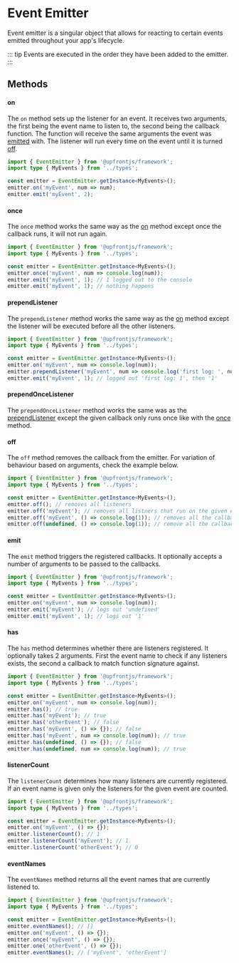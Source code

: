 # Event Emitter

Event emitter is a singular object that allows for reacting to certain events emitted throughout your app's lifecycle.

::: tip
Events are executed in the order they have been added to the emitter.
:::

## Methods

#### on

The `on` method sets up the listener for an event. It receives two arguments, the first being the event name to listen to, the second being the callback function. The function will receive the same arguments the event was [emitted](#emit) with. The listener will run every time on the event until it is turned [off](#off).

```ts
import { EventEmitter } from '@upfrontjs/framework';
import type { MyEvents } from '../types';

const emitter = EventEmitter.getInstance<MyEvents>();
emitter.on('myEvent', num => num);
emitter.emit('myEvent', 2);
```

#### once

The `once` method works the same way as the [on](#on) method except once the callback runs, it will not run again.

```ts
import { EventEmitter } from '@upfrontjs/framework';
import type { MyEvents } from '../types';

const emitter = EventEmitter.getInstance<MyEvents>();
emitter.once('myEvent', num => console.log(num));
emitter.emit('myEvent', 1); // 1 logged out to the console
emitter.emit('myEvent', 1); // nothing happens
```
#### prependListener

The `prependListener` method works the same way as the [on](#on) method except the listener will be executed before all the other listeners.

```ts
import { EventEmitter } from '@upfrontjs/framework';
import type { MyEvents } from '../types';

const emitter = EventEmitter.getInstance<MyEvents>();
emitter.on('myEvent', num => console.log(num));
emitter.prependListener('myEvent', num => console.log('first log: ', num));
emitter.emit('myEvent', 1); // logged out 'first log: 1', then '1'
```

#### prependOnceListener

The `prependOnceListener` method works the same was as the [prependListener](#prependlistener) except the given callback only runs once like with the [once](#once) method.

#### off

The `off` method removes the callback from the emitter. For variation of behaviour based on arguments, check the example below.

```ts
import { EventEmitter } from '@upfrontjs/framework';
import type { MyEvents } from '../types';

const emitter = EventEmitter.getInstance<MyEvents>();
emitter.off(); // removes all listeners
emitter.off('myEvent'); // removes all listners that run on the given event
emitter.off('myEvent', () => console.log(1)); // removes all the callbacks that binded to the given event and matches the callback signature
emitter.off(undefined, () => console.log(1)); // remove all the callbacks from all the events that match the given callback signature
```

#### emit
The `emit` method triggers the registered callbacks. It optionally accepts a number of arguments to be passed to the callbacks.

```ts
import { EventEmitter } from '@upfrontjs/framework';
import type { MyEvents } from '../types';

const emitter = EventEmitter.getInstance<MyEvents>();
emitter.on('myEvent', num => console.log(num));
emitter.emit('myEvent'); // logs out 'undefined'
emitter.emit('myEvent', 1); // logs out '1'
```
#### has

The `has` method determines whether there are listeners registered. It optionally takes 2 arguments. First the event name to check if any listeners exists, the second a callback to match function signature against.

```ts
import { EventEmitter } from '@upfrontjs/framework';
import type { MyEvents } from '../types';

const emitter = EventEmitter.getInstance<MyEvents>();
emitter.on('myEvent', num => console.log(num));
emitter.has(); // true
emitter.has('myEvent'); // true
emitter.has('otherEvent'); // false
emitter.has('myEvent', () => {}); // false
emitter.has('myEvent', num => console.log(num)); // true
emitter.has(undefined, () => {}); // false
emitter.has(undefined, num => console.log(num)); // true
```
#### listenerCount

The `listenerCount` determines how many listeners are currently registered. If an event name is given only the listeners for the given event are counted.

```ts
import { EventEmitter } from '@upfrontjs/framework';
import type { MyEvents } from '../types';

const emitter = EventEmitter.getInstance<MyEvents>();
emitter.on('myEvent', () => {});
emitter.listenerCount(); // 1
emitter.listenerCount('myEvent'); // 1
emitter.listenerCount('otherEvent'); // 0
```
#### eventNames

The `eventNames` method returns all the event names that are currently listened to.

```ts
import { EventEmitter } from '@upfrontjs/framework';
import type { MyEvents } from '../types';

const emitter = EventEmitter.getInstance<MyEvents>();
emitter.eventNames(); // []
emitter.on('myEvent', () => {});
emitter.once('myEvent', () => {});
emitter.one('otherEvent', () => {});
emitter.eventNames(); // ['myEvent', 'otherEvent']
```
